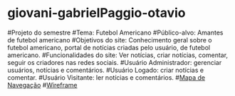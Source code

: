 # giovani-gabrielPaggio-otavio
#Projeto do semestre 
#Tema: Futebol Americano
#Público-alvo: Amantes de futebol americano
#Objetivos do site: Conhecimento geral sobre o futebol americano, portal de notícias criadas pelo usuário, de futebol americano.
#Funcionalidades do site: Ver notícias, criar notícias, comentar, seguir os criadores nas redes sociais.
#Usuário Administrador: gerenciar usuários, notícias e comentários.
#Usuário Logado: criar notícias e comentar.
#Usuário Visitante: ler notícias e comentários.
#[Mapa de Navegação](http://i66.tinypic.com/w2ncqg.png)
#[Wireframe](http://i65.tinypic.com/5n5dug.png)
